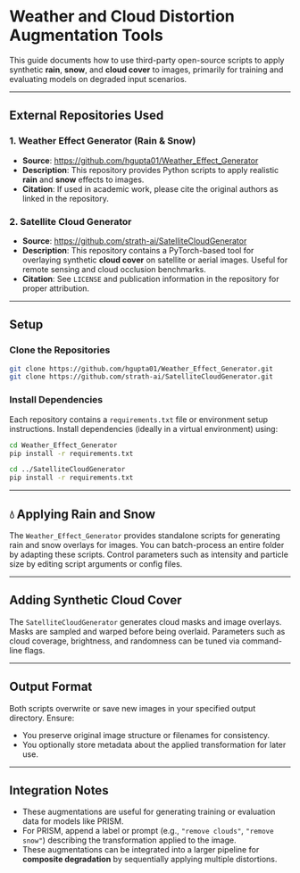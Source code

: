 # Weather and Cloud Distortion Augmentation Tools

This guide documents how to use third-party open-source scripts to apply synthetic **rain**, **snow**, and **cloud cover** to images, primarily for training and evaluating models on degraded input scenarios.

---

## External Repositories Used

### 1. **Weather Effect Generator (Rain & Snow)**
- **Source**: https://github.com/hgupta01/Weather_Effect_Generator
- **Description**: This repository provides Python scripts to apply realistic **rain** and **snow** effects to images.
- **Citation**: If used in academic work, please cite the original authors as linked in the repository.

### 2. **Satellite Cloud Generator**
- **Source**: https://github.com/strath-ai/SatelliteCloudGenerator
- **Description**: This repository contains a PyTorch-based tool for overlaying synthetic **cloud cover** on satellite or aerial images. Useful for remote sensing and cloud occlusion benchmarks.
- **Citation**: See `LICENSE` and publication information in the repository for proper attribution.

---

## Setup

### Clone the Repositories

```bash
git clone https://github.com/hgupta01/Weather_Effect_Generator.git
git clone https://github.com/strath-ai/SatelliteCloudGenerator.git
````

### Install Dependencies

Each repository contains a `requirements.txt` file or environment setup instructions. Install dependencies (ideally in a virtual environment) using:

```bash
cd Weather_Effect_Generator
pip install -r requirements.txt

cd ../SatelliteCloudGenerator
pip install -r requirements.txt
```

---

## 💧 Applying Rain and Snow

The `Weather_Effect_Generator` provides standalone scripts for generating rain and snow overlays for images. You can batch-process an entire folder by adapting these scripts. Control parameters such as intensity and particle size by editing script arguments or config files.

---

## Adding Synthetic Cloud Cover

The `SatelliteCloudGenerator` generates cloud masks and image overlays. Masks are sampled and warped before being overlaid. Parameters such as cloud coverage, brightness, and randomness can be tuned via command-line flags.

---

## Output Format

Both scripts overwrite or save new images in your specified output directory. Ensure:

* You preserve original image structure or filenames for consistency.
* You optionally store metadata about the applied transformation for later use.

---

## Integration Notes

* These augmentations are useful for generating training or evaluation data for models like PRISM.
* For PRISM, append a label or prompt (e.g., `"remove clouds"`, `"remove snow"`) describing the transformation applied to the image.
* These augmentations can be integrated into a larger pipeline for **composite degradation** by sequentially applying multiple distortions.